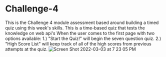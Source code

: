 # Challenge-4
This is the Challenge 4 module assessment based around building a timed quiz using this week's skills.
This is a time-based quiz that tests the knowledge on web api's
When the user comes to the first page with two options available:
  1.) "Start the Quiz!" will begin the seven question quiz.
  2.) "High Score List" will keep track of all of the high scores from previous attempts at the quiz.
  ![Screen Shot 2022-03-03 at 7 23 05 PM](https://user-images.githubusercontent.com/93229460/156676152-3a907ace-d09f-44f8-bdd1-721b0510ebd4.png)
